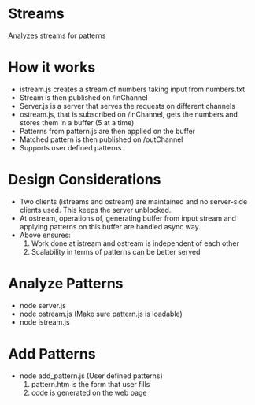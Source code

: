 Streams
=======
Analyzes streams for patterns

How it works
============
- istream.js creates a stream of numbers taking input from numbers.txt
- Stream is then published on /inChannel
- Server.js is a server that serves the requests on different channels
- ostream.js, that is subscribed on /inChannel, gets the numbers and stores them in a buffer (5 at a time)
- Patterns from pattern.js are then applied on the buffer
- Matched pattern is then published on /outChannel
- Supports user defined patterns

Design Considerations
=====================
- Two clients (istreams and ostream) are maintained and no server-side clients used. This keeps the server unblocked.
- At ostream, operations of, generating buffer from input stream and applying patterns on this buffer are handled async way.
- Above ensures:
	1. Work done at istream and ostream is independent of each other
	2. Scalability in terms of patterns can be better served

Analyze Patterns
================
- node server.js
- node ostream.js (Make sure pattern.js is loadable)
- node istream.js

Add Patterns
============
- node add_pattern.js (User defined patterns)
	1. pattern.htm is the form that user fills
	2. code is generated on the web page
